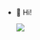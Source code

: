 - 👋 Hi!

  ![](https://komarev.com/ghpvc/?username=AnuragPaul0&label=Profile+Views&color=red&style=plastic)
<!--- , I’m Anurag Paul
AnuragPaul0/AnuragPaul0 is a ✨ special ✨ repository because its `README.md` (this file) appears on your GitHub profile.
You can click the Preview link to take a look at your changes.
--->
